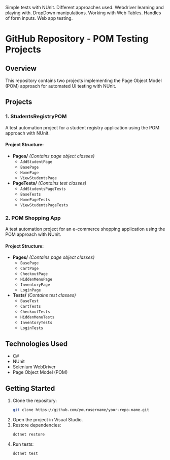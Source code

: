 Simple tests with NUnit. Different approaches used. Webdriver learning and playing with. DropDown manipulations. Working with Web Tables. Handles of form inputs. Web app testing. 

# GitHub Repository - POM Testing Projects

## Overview
This repository contains two projects implementing the Page Object Model (POM) approach for automated UI testing with NUnit.

## Projects
### 1. **StudentsRegistryPOM**
A test automation project for a student registry application using the POM approach with NUnit.

#### **Project Structure:**
- **Pages/** _(Contains page object classes)_
  - `AddStudentPage`
  - `BasePage`
  - `HomePage`
  - `ViewStudentsPage`
- **PageTests/** _(Contains test classes)_
  - `AddStudentsPageTests`
  - `BaseTests`
  - `HomePageTests`
  - `ViewStudentsPageTests`

### 2. **POM Shopping App**
A test automation project for an e-commerce shopping application using the POM approach with NUnit.

#### **Project Structure:**
- **Pages/** _(Contains page object classes)_
  - `BasePage`
  - `CartPage`
  - `CheckoutPage`
  - `HiddenMenuPage`
  - `InventoryPage`
  - `LoginPage`
- **Tests/** _(Contains test classes)_
  - `BaseTest`
  - `CartTests`
  - `CheckoutTests`
  - `HiddenMenuTests`
  - `InventoryTests`
  - `LoginTests`

## Technologies Used
- C#
- NUnit
- Selenium WebDriver
- Page Object Model (POM)

## Getting Started
1. Clone the repository:
   ```sh
   git clone https://github.com/yourusername/your-repo-name.git
   ```
2. Open the project in Visual Studio.
3. Restore dependencies:
   ```sh
   dotnet restore
   ```
4. Run tests:
   ```sh
   dotnet test
   ```
